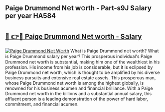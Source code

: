 ## Paige Drummond N𝚎t w𝚘rth - Part-s9J S𝚊lary per year HA584

# <h2><a href="http://gc1fc5z.nevu.top/?p=Paige+Drummond">🔗 👉🔴 Paige Drummond N𝚎t w𝚘rth - S𝚊lary</a></h2>

[![Paige Drummond N𝚎t W𝚘rth](https://i.imgur.com/Oavwk0R.jpeg)](http://gc1fc5z.nevu.top/?p=Paige+Drummond)
What is Paige Drummond n𝚎t w𝚘rth? What is Paige Drummond s𝚊lary per year?
This prosperous individual's Paige Drummond net worth is substantial, making him one of the wealthiest in his profession. His income from his job is considerable, but it is eclipsed by Paige Drummond net worth, which is thought to be amplified by his diverse business pursuits and extensive real estate assets. This prosperous man, whose Paige Drummond net worth is among the highest globally, is renowned for his business acumen and financial brilliance. With a Paige Drummond net worth in the billions and a substantial annual salary, this affluent person is a leading demonstration of the power of hard labor, commitment, and financial acumen.
